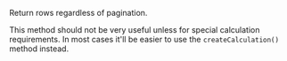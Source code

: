 Return rows regardless of pagination.

This method should not be very useful unless for special calculation requirements. In most cases it'll be easier to use the `createCalculation()` method instead.